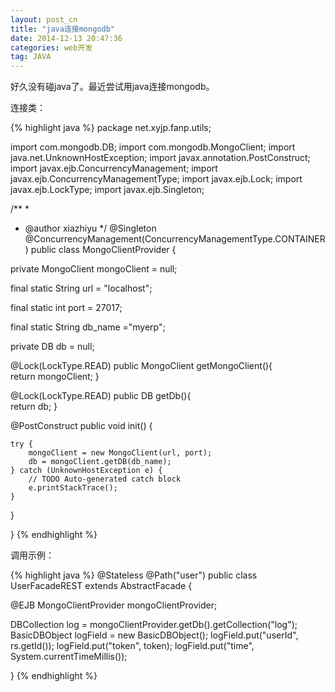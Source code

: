 ```yaml
---
layout: post_cn
title: "java连接mongodb"
date: 2014-12-13 20:47:36
categories: web开发
tag: JAVA
---
```


好久没有碰java了。最近尝试用java连接mongodb。

连接类：


  {% highlight java %}
package net.xyjp.fanp.utils;

import com.mongodb.DB;
import com.mongodb.MongoClient;
import java.net.UnknownHostException;
import javax.annotation.PostConstruct;
import javax.ejb.ConcurrencyManagement;
import javax.ejb.ConcurrencyManagementType;
import javax.ejb.Lock;
import javax.ejb.LockType;
import javax.ejb.Singleton;

/**
*
* @author xiazhiyu
*/
@Singleton
@ConcurrencyManagement(ConcurrencyManagementType.CONTAINER)
public class MongoClientProvider {
 
private MongoClient mongoClient = null;
    
final static String url = "localhost";
    
final static int port = 27017;
    
final static String db_name ="myerp";
    
private DB db = null;
    
@Lock(LockType.READ)
public MongoClient getMongoClient(){    
    return mongoClient;
}
    
@Lock(LockType.READ)
public DB getDb(){    
    return db;
}
    
@PostConstruct
public void init() {

    try {
        mongoClient = new MongoClient(url, port);
        db = mongoClient.getDB(db_name);
    } catch (UnknownHostException e) {
        // TODO Auto-generated catch block
        e.printStackTrace();
    }        
}   
    
}
  {% endhighlight %}

调用示例：


  {% highlight java %}
@Stateless
@Path("user")
public class UserFacadeREST extends AbstractFacade<User> {

@EJB
MongoClientProvider mongoClientProvider;

DBCollection log = mongoClientProvider.getDb().getCollection("log");
BasicDBObject logField = new BasicDBObject();
logField.put("userId", rs.getId());
logField.put("token", token);
logField.put("time", System.currentTimeMillis());

}
  {% endhighlight %}


